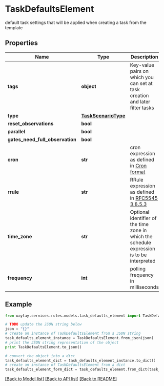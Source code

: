 # TaskDefaultsElement

default task settings that will be applied when creating a task from the template

## Properties

Name | Type | Description | Notes
------------ | ------------- | ------------- | -------------
**tags** | **object** | Key-value pairs on which you can set at task creation and later filter tasks | [optional] 
**type** | [**TaskScenarioType**](TaskScenarioType.md) |  | [optional] 
**reset_observations** | **bool** |  | [optional] 
**parallel** | **bool** |  | [optional] 
**gates_need_full_observation** | **bool** |  | [optional] 
**cron** | **str** | cron expression as defined in [Cron format](https://www.quartz-scheduler.org/documentation/quartz-1.8.6/tutorials/TutorialLesson06) | [optional] 
**rrule** | **str** | RRule expression as defined in [RFC5545 3.8.5.3](https://www.rfc-editor.org/rfc/rfc5545#section-3.8.5.3) | [optional] 
**time_zone** | **str** | Optional identifier of the time zone in which the schedule expression is to be interpreted | [optional] 
**frequency** | **int** | polling frequency in milliseconds | [optional] 

## Example

```python
from waylay.services.rules.models.task_defaults_element import TaskDefaultsElement

# TODO update the JSON string below
json = "{}"
# create an instance of TaskDefaultsElement from a JSON string
task_defaults_element_instance = TaskDefaultsElement.from_json(json)
# print the JSON string representation of the object
print TaskDefaultsElement.to_json()

# convert the object into a dict
task_defaults_element_dict = task_defaults_element_instance.to_dict()
# create an instance of TaskDefaultsElement from a dict
task_defaults_element_form_dict = task_defaults_element.from_dict(task_defaults_element_dict)
```
[[Back to Model list]](../README.md#documentation-for-models) [[Back to API list]](../README.md#documentation-for-api-endpoints) [[Back to README]](../README.md)


